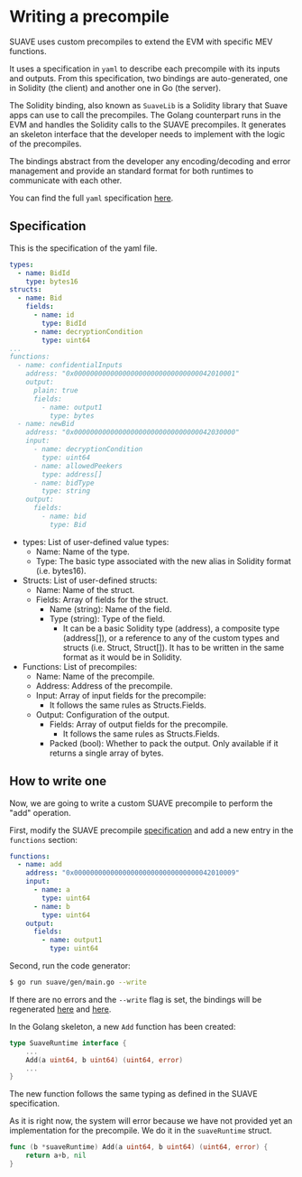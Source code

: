 
# Writing a precompile

SUAVE uses custom precompiles to extend the EVM with specific MEV functions.

It uses a specification in `yaml` to describe each precompile with its inputs and outputs. From this specification, two bindings are auto-generated, one in Solidity (the client) and another one in Go (the server).

The Solidity binding, also known as `SuaveLib` is a Solidity library that Suave apps can use to call the precompiles. The Golang counterpart runs in the EVM and handles the Solidity calls to the SUAVE precompiles. It generates an skeleton interface that the developer needs to implement with the logic of the precompiles.

The bindings abstract from the developer any encoding/decoding and error management and provide an standard format for both runtimes to communicate with each other.

You can find the full `yaml` specification [here]().

## Specification

This is the specification of the yaml file.

```yaml
types:
  - name: BidId
    type: bytes16
structs:
  - name: Bid
    fields:
      - name: id
        type: BidId
      - name: decryptionCondition
        type: uint64
...
functions:
  - name: confidentialInputs
    address: "0x0000000000000000000000000000000042010001"
    output:
      plain: true
      fields:
        - name: output1
          type: bytes
  - name: newBid
    address: "0x0000000000000000000000000000000042030000"
    input:
      - name: decryptionCondition
        type: uint64
      - name: allowedPeekers
        type: address[]
      - name: bidType
        type: string
    output:
      fields:
        - name: bid
          type: Bid
```

- types: List of user-defined value types:
    - Name: Name of the type.
    - Type: The basic type associated with the new alias in Solidity format (i.e. bytes16).
- Structs: List of user-defined structs:
    - Name: Name of the struct.
    - Fields: Array of fields for the struct.
        - Name (string): Name of the field.
        - Type (string): Type of the field.
            - It can be a basic Solidity type (address), a composite type (address[]), or a reference to any of the custom types and structs (i.e. Struct, Struct[]). It has to be written in the same format as it would be in Solidity.
- Functions: List of precompiles:
    - Name: Name of the precompile.
    - Address: Address of the precompile.
    - Input: Array of input fields for the precompile:
        - It follows the same rules as Structs.Fields.
    - Output: Configuration of the output.
        - Fields: Array of output fields for the precompile.
            - It follows the same rules as Structs.Fields.
        - Packed (bool): Whether to pack the output. Only available if it returns a single array of bytes.

## How to write one

Now, we are going to write a custom SUAVE precompile to perform the "add" operation.

First, modify the SUAVE precompile [specification]() and add a new entry in the `functions` section:

````yaml
functions:
  - name: add
    address: "0x0000000000000000000000000000000042010009"
    input:
      - name: a
        type: uint64
      - name: b
        type: uint64
    output:
      fields:
        - name: output1
          type: uint64
````

Second, run the code generator:

```bash
$ go run suave/gen/main.go --write
```

If there are no errors and the `--write` flag is set, the bindings will be regenerated [here]() and [here]().

In the Golang skeleton, a new `Add` function has been created:

```go
type SuaveRuntime interface {
    ...
    Add(a uint64, b uint64) (uint64, error)
    ...
}
```

The new function follows the same typing as defined in the SUAVE specification.

As it is right now, the system will error because we have not provided yet an implementation for the precompile. We do it in the `suaveRuntime` struct.

````go
func (b *suaveRuntime) Add(a uint64, b uint64) (uint64, error) {
    return a+b, nil
}
````
